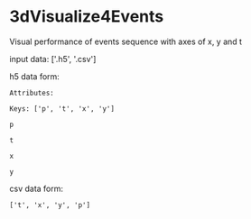 # 3dVisualize4Events
Visual performance of events sequence with axes of x, y and t


input data:  ['.h5', '.csv']


  h5 data form:
  
    Attributes:
    
    Keys: ['p', 't', 'x', 'y']
    
    p
    
    t
    
    x
    
    y

    
  csv data form:
  
    ['t', 'x', 'y', 'p']
